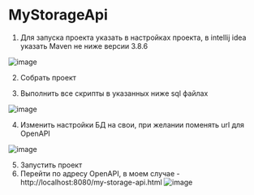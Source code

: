 # MyStorageApi

1. Для запуска проекта указать в настройках проекта, в intellij idea указать Maven не ниже версии 3.8.6

![image](https://user-images.githubusercontent.com/60696068/201762230-c25cb569-23f3-4b71-b5f8-4b166cf05b1e.png)

2. Собрать проект


3. Выполнить все скрипты в указанных ниже sql файлах

![image](https://user-images.githubusercontent.com/60696068/201762497-297ffa95-17d0-487d-8ef1-6a0a8467158b.png)

4. Изменить настройки БД на свои, при желании поменять url для OpenAPI

![image](https://user-images.githubusercontent.com/60696068/201762848-3911154e-3aa8-47cb-bc8d-bbb7d838b8bb.png)


5. Запустить проект
6. Перейти по адресу OpenAPI, в моем случае - http://localhost:8080/my-storage-api.html
![image](https://user-images.githubusercontent.com/60696068/201763347-762d6ea2-9751-42eb-9fd4-3c338d2a5a55.png)

